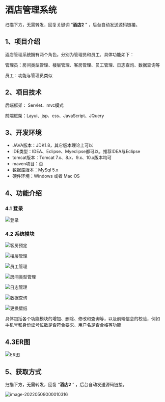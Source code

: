 # 酒店管理系统

扫描下方，无需转发，回复关键词 “**酒店2** ” ，后台自动发送源码链接。

## 1、项目介绍

酒店管理系统拥有两个角色，分别为管理员和员工，具体功能如下：

管理员：房间类型管理、楼层管理、客房管理、员工管理、日志查询、数据查询等

员工：功能与管理员类似


## 2、项目技术

后端框架： Servlet、mvc模式

前端框架：Layui、jsp、css、JavaScript、JQuery

## 3、开发环境

- JAVA版本：JDK1.8，其它版本理论上可以
- IDE类型：IDEA、Eclipse、Myeclipse都可以。推荐IDEA与Eclipse
- tomcat版本：Tomcat 7.x、8.x、9.x、10.x版本均可
- maven项目：否
- 数据库版本：MySql 5.x
- 硬件环境：Windows 或者 Mac OS


## 4、功能介绍

### 4.1 登录

![登录](https://project-images-1256969109.cos.ap-chongqing.myqcloud.com/Typora-Images/20220512214419.jpg)

### 4.2 系统模块

![客房预定](https://project-images-1256969109.cos.ap-chongqing.myqcloud.com/Typora-Images/20220512212842.jpg)

![楼层管理](https://project-images-1256969109.cos.ap-chongqing.myqcloud.com/Typora-Images/20220512212846.jpg)

![员工管理](https://project-images-1256969109.cos.ap-chongqing.myqcloud.com/Typora-Images/20220512212849.jpg)

![房间类型管理](https://project-images-1256969109.cos.ap-chongqing.myqcloud.com/Typora-Images/20220512212854.jpg)

![日志管理](https://project-images-1256969109.cos.ap-chongqing.myqcloud.com/Typora-Images/20220512212857.jpg)

![数据查询](https://project-images-1256969109.cos.ap-chongqing.myqcloud.com/Typora-Images/20220512212900.jpg)

![更换壁纸](https://project-images-1256969109.cos.ap-chongqing.myqcloud.com/Typora-Images/20220512212918.jpg)

具体包括各个功能模块的增加、删除、修改和查询等，以及前端信息的校验，例如手机号和身份证号位数是否符合要求、用户名是否合格等功能

## 4.3ER图

![ER图](https://project-images-1256969109.cos.ap-chongqing.myqcloud.com/Typora-Images/20220512214150.jpg)

## 5、获取方式

扫描下方，无需转发，回复 “**酒店2** ” ，后台自动发送源码链接。

![image-20220509000010316](https://project-images-1256969109.cos.ap-chongqing.myqcloud.com/Typora-Images/202205281253739.png)


  

